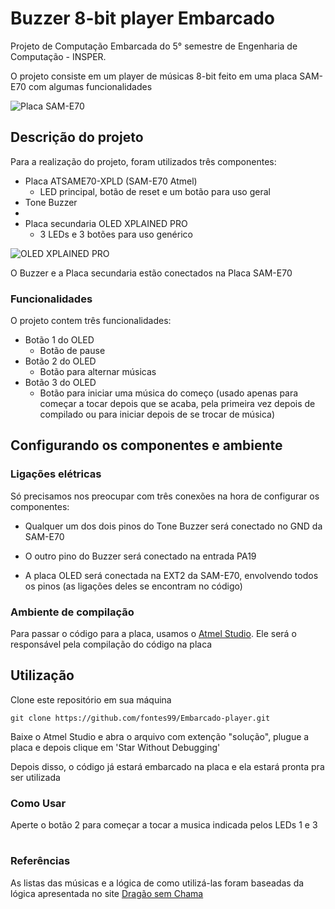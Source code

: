 # Buzzer 8-bit player Embarcado
Projeto de Computação Embarcada do 5° semestre de Engenharia de Computação - INSPER.

 O projeto consiste em um player de músicas 8-bit feito em uma placa SAM-E70 com algumas funcionalidades
 
 ![Placa SAM-E70](https://br.mouser.com/images/atmel/lrg/ATSAME70XPLD_SPL.jpg)

## Descrição do projeto

Para a realização do projeto, foram utilizados três componentes:

 - Placa ATSAME70-XPLD (SAM-E70 Atmel)
	 - LED principal, botão de reset e um botão para uso geral
 - Tone Buzzer
 - 
 - Placa secundaria OLED XPLAINED PRO
	 - 3 LEDs e 3 botões para uso genérico

![OLED XPLAINED PRO](https://encrypted-tbn0.gstatic.com/images?q=tbn:ANd9GcREcS6BJ7bOBOjqI4SoKPhV11w2Aac9E5B6UCRPgGQRP15GaOjI)

O Buzzer e a Placa secundaria estão conectados na Placa SAM-E70

### Funcionalidades

O projeto contem três funcionalidades:

 - Botão 1 do OLED
	 - Botão de pause
- Botão 2 do OLED
	 - Botão para alternar músicas
- Botão 3 do OLED
	 - Botão para iniciar uma música do começo (usado apenas para começar a tocar depois que se acaba, pela primeira vez depois de compilado ou para iniciar depois de se trocar de música)



## Configurando os componentes e ambiente

### Ligações elétricas
Só precisamos nos preocupar com três conexões na hora de configurar os componentes:

 - Qualquer um dos dois pinos do Tone Buzzer será conectado no GND da SAM-E70 

 - O outro pino do Buzzer será conectado na entrada PA19 

 - A placa OLED será conectada na EXT2 da SAM-E70, envolvendo todos os pinos (as ligações deles se encontram no código)

### Ambiente de compilação
Para passar o código para a placa, usamos o [Atmel Studio](https://www.microchip.com/mplab/avr-support/atmel-studio-7). Ele será o responsável pela compilação do código na placa

## Utilização 

Clone este repositório em sua máquina
	
	git clone https://github.com/fontes99/Embarcado-player.git


Baixe o Atmel Studio e abra o arquivo com extenção "solução", plugue a placa e depois clique em 'Star Without Debugging'

Depois disso, o código já estará embarcado na placa e ela estará pronta pra ser utilizada

### Como Usar

Aperte o botão 2 para começar a tocar a musica indicada pelos LEDs 1 e 3



#
### Referências
As listas das músicas e a lógica de como utilizá-las foram baseadas da lógica apresentada no site [Dragão sem Chama](https://dragaosemchama.com/en/2019/02/songs-for-arduino/)


<!--stackedit_data:
eyJoaXN0b3J5IjpbLTg5Nzk1NDM2MSwxNDkwOTA0OTQ4LDE5MT
A0NDkzMjAsMzMxNDk5ODExLC0xMTc5MTAwOTMzLC0yOTI0Mjk5
OTMsMTIyMjY3Nzk2MywxODA0NjcyMTExLDE3OTIyMTA0ODBdfQ
==
-->
